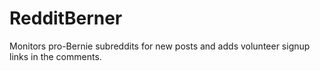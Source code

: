 # RedditBerner
Monitors pro-Bernie subreddits for new posts and adds volunteer signup links in the comments.
